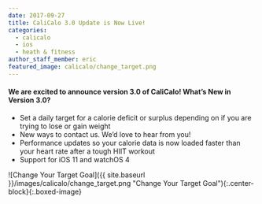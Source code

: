 ```yaml
---
date: 2017-09-27
title: CaliCalo 3.0 Update is Now Live!
categories:
  - calicalo
  - ios
  - heath & fitness
author_staff_member: eric
featured_image: calicalo/change_target.png
---
```


<div class="row">
<div class="col-md-6">

#### We are excited to announce version 3.0 of CaliCalo! What’s New in Version 3.0?

* Set a daily target for a calorie deficit or surplus depending on if you are trying to lose or gain weight
* New ways to contact us. We’d love to hear from you!
* Performance updates so your calorie data is now loaded faster than your heart rate after a tough HIIT workout
* Support for iOS 11 and watchOS 4

</div>
<div class="col-md-6">

![Change Your Target Goal]({{ site.baseurl }}/images/calicalo/change_target.png "Change Your Target Goal"){:.center-block}{:.boxed-image}

</div>
</div>